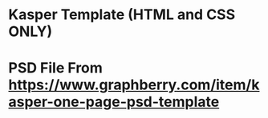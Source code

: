# Kasper Template (HTML and CSS ONLY)
# PSD File From https://www.graphberry.com/item/kasper-one-page-psd-template
